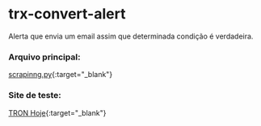 # trx-convert-alert

Alerta que envia um email assim que determinada condição é verdadeira.

### Arquivo principal:

[scrapinng.py](https://github.com/mrdanielsancoelho/trx-convert-alert/blob/main/scrapinng.py){:target="_blank"}

### Site de teste:

[TRON Hoje](https://dolarhoje.com/tron-hoje/){:target="_blank"}
